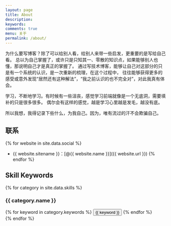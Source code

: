 ```yaml
---
layout: page
title: About
description: 
keywords: 
comments: true
menu: 关于
permalink: /about/
---
```


为什么要写博客？除了可以给别人看，给别人来带一些启发，更重要的是写给自己看。
总以为自己掌握了，或许只是只知其一、零散的知识点，如果能够别人也懂，那说明自己才是真正的掌握了。
通过写技术博客，能够让自己对这部分的只是有一个系统的认识，是一次重新的梳理，在这个过程中，
往往能够获得更多的感受或意外发现“居然还有这种解法”，“我之前认识的也不完全对”，对此我真有体会。

学习，不断地学习。有时候有一些沮丧，感觉学习前端就像是一个无底洞，需要填补的只是很多很多。
偶尔会有这样的感觉，越是学习心里越是发毛，越没有底。

所以我想，我得记录下些什么，为我自己。因为，唯有流过的汗不会欺骗自己。

## 联系

{% for website in site.data.social %}
* {{ website.sitename }}：[@{{ website.name }}]({{ website.url }})
{% endfor %}

## Skill Keywords

{% for category in site.data.skills %}
### {{ category.name }}
<div class="btn-inline">
{% for keyword in category.keywords %}
<button class="btn btn-outline" type="button">{{ keyword }}</button>
{% endfor %}
</div>
{% endfor %}
